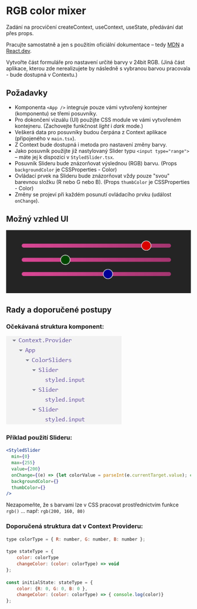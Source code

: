 # RGB color mixer
Zadání na procvičení createContext, useContext, useState, předávání dat přes props.

Pracujte samostatně a jen s použitím oficiální dokumentace – tedy [MDN](https://developer.mozilla.org/en-US/) a [React.dev](https://react.dev/).

Vytvořte část formuláře pro nastavení určité barvy v 24bit RGB. (Jiná část aplikace, kterou zde nerealizujete by následně s vybranou barvou pracovala - bude dostupná v Contextu.)

## Požadavky
* Komponenta `<App />` integruje pouze vámi vytvořený kontejner (komponentu) se třemi posuvníky.
* Pro dokončení vizuálu (UI) použijte CSS module ve vámi vytvořeném kontejneru. (Zachovejte funkčnost *light* i *dark* mode.)
* Veškerá data pro posuvníky budou čerpána z Context aplikace (připojeného v `main.tsx`).
* Z Context bude dostupná i metoda pro nastavení změny barvy.
* Jako posuvník použijte již nastylovaný Slider typu `<input type="range">` – máte jej k dispozici v `StyledSlider.tsx`.
* Posuvník Slideru bude znázorňovat výslednou (RGB) barvu. (Props `backgroundColor` je CSSProperties - Color)
* Ovládací prvek na Slideru bude znázorňovat vždy pouze "svou" barevnou složku (R nebo G nebo B). (Props `thumbColor` je CSSProperties - Color)
* Změny se projeví při každém posunutí ovládacího prvku (událost `onChange`).

## Možný vzhled UI
![Screenshot](./docs/preview.jpg)

## Rady a doporučené postupy

### Očekávaná struktura komponent:
![Struktura komponent](./docs/ContainersStructure.jpg)

### Příklad použití Slideru:
```jsx
<StyledSlider
  min={0}
  max={255}
  value={200}
  onChange={(e) => {let colorValue = parseInt(e.currentTarget.value); console.log(colorValue)}}
  backgroundColor={}
  thumbColor={}
/>
```

Nezapomeňte, že s barvami lze v CSS pracovat prostřednictvím funkce `rgb()` ... např: `rgb(200, 160, 80)`

### Doporučená struktura dat v Context Provideru:
```jsx
type colorType = { R: number, G: number, B: number };

type stateType = { 
    color: colorType
    changeColor: (color: colorType) => void
};

const initialState: stateType = { 
    color: {R: 0, G: 0, B: 0 }, 
    changeColor: (color: colorType) => { console.log(color)} 
};
```
